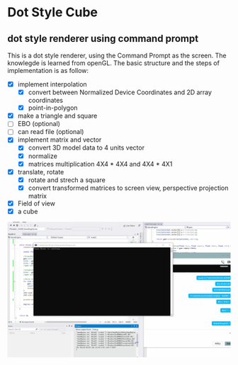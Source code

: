 # Dot Style Cube

## dot style renderer using command prompt
This is a dot style renderer, using the Command Prompt as the screen. The knowlegde is learned from openGL.
The basic structure and the steps of implementation is as follow:

- [x] implement interpolation
  - [x] convert between Normalized Device Coordinates and 2D array coordinates
  - [x] point-in-polygon
- [x] make a triangle and square
- [ ] EBO (optional)
- [ ] can read file (optional)
- [x] implement matrix and vector
  - [x] convert 3D model data to 4 units vector
  - [x] normalize
  - [x] matrices multiplication 4X4 * 4X4 and 4X4 * 4X1
- [x] translate, rotate
  -[x] rotate and strech a square
  -[x] convert transformed matrices to screen view, perspective projection matrix
- [x] Field of view
- [x] a cube

![Dot Cube](final.gif)
